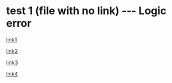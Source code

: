 # test 1 (file with no link) --- Logic error
[link1]()

[link2]()

[link3](some-thing.html)

[link4]()